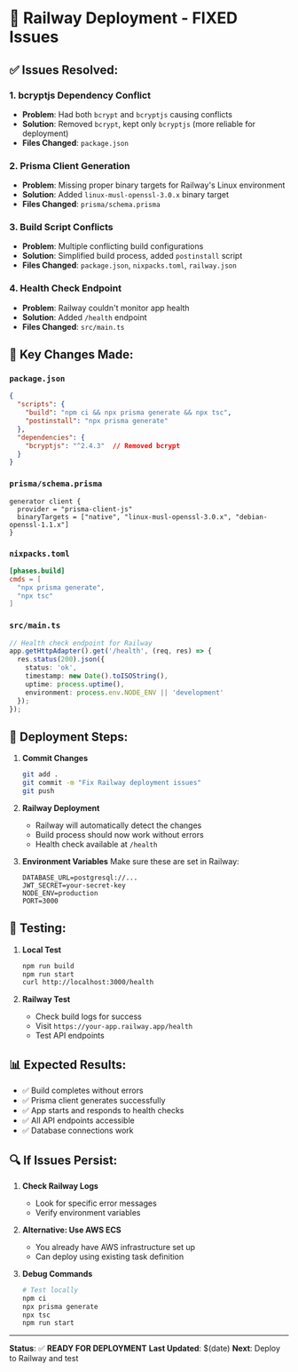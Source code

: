 # 🚀 Railway Deployment - FIXED Issues

## ✅ **Issues Resolved:**

### 1. **bcryptjs Dependency Conflict**
- **Problem**: Had both `bcrypt` and `bcryptjs` causing conflicts
- **Solution**: Removed `bcrypt`, kept only `bcryptjs` (more reliable for deployment)
- **Files Changed**: `package.json`

### 2. **Prisma Client Generation**
- **Problem**: Missing proper binary targets for Railway's Linux environment
- **Solution**: Added `linux-musl-openssl-3.0.x` binary target
- **Files Changed**: `prisma/schema.prisma`

### 3. **Build Script Conflicts**
- **Problem**: Multiple conflicting build configurations
- **Solution**: Simplified build process, added `postinstall` script
- **Files Changed**: `package.json`, `nixpacks.toml`, `railway.json`

### 4. **Health Check Endpoint**
- **Problem**: Railway couldn't monitor app health
- **Solution**: Added `/health` endpoint
- **Files Changed**: `src/main.ts`

## 🔧 **Key Changes Made:**

### `package.json`
```json
{
  "scripts": {
    "build": "npm ci && npx prisma generate && npx tsc",
    "postinstall": "npx prisma generate"
  },
  "dependencies": {
    "bcryptjs": "^2.4.3"  // Removed bcrypt
  }
}
```

### `prisma/schema.prisma`
```prisma
generator client {
  provider = "prisma-client-js"
  binaryTargets = ["native", "linux-musl-openssl-3.0.x", "debian-openssl-1.1.x"]
}
```

### `nixpacks.toml`
```toml
[phases.build]
cmds = [
  "npx prisma generate",
  "npx tsc"
]
```

### `src/main.ts`
```typescript
// Health check endpoint for Railway
app.getHttpAdapter().get('/health', (req, res) => {
  res.status(200).json({
    status: 'ok',
    timestamp: new Date().toISOString(),
    uptime: process.uptime(),
    environment: process.env.NODE_ENV || 'development'
  });
});
```

## 🚀 **Deployment Steps:**

1. **Commit Changes**
   ```bash
   git add .
   git commit -m "Fix Railway deployment issues"
   git push
   ```

2. **Railway Deployment**
   - Railway will automatically detect the changes
   - Build process should now work without errors
   - Health check available at `/health`

3. **Environment Variables**
   Make sure these are set in Railway:
   ```
   DATABASE_URL=postgresql://...
   JWT_SECRET=your-secret-key
   NODE_ENV=production
   PORT=3000
   ```

## 🧪 **Testing:**

1. **Local Test**
   ```bash
   npm run build
   npm run start
   curl http://localhost:3000/health
   ```

2. **Railway Test**
   - Check build logs for success
   - Visit `https://your-app.railway.app/health`
   - Test API endpoints

## 📊 **Expected Results:**

- ✅ Build completes without errors
- ✅ Prisma client generates successfully
- ✅ App starts and responds to health checks
- ✅ All API endpoints accessible
- ✅ Database connections work

## 🔍 **If Issues Persist:**

1. **Check Railway Logs**
   - Look for specific error messages
   - Verify environment variables

2. **Alternative: Use AWS ECS**
   - You already have AWS infrastructure set up
   - Can deploy using existing task definition

3. **Debug Commands**
   ```bash
   # Test locally
   npm ci
   npx prisma generate
   npx tsc
   npm run start
   ```

---

**Status**: ✅ **READY FOR DEPLOYMENT**
**Last Updated**: $(date)
**Next**: Deploy to Railway and test
